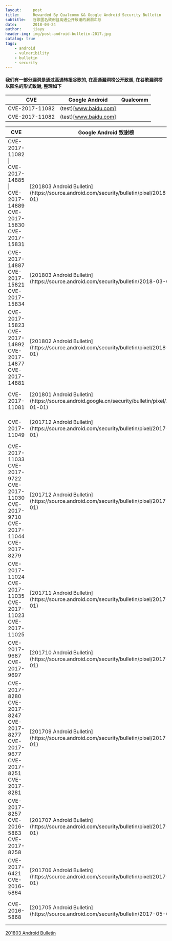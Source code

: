 ```yaml
---
layout:     post
title:      Rewarded By Qualcomm && Google Android Security Bulletin 
subtitle:   谷歌匿名致谢且高通公开致谢的漏洞汇总
date:       2018-04-24
author:     jiayy
header-img: img/post-android-bulletin-2017.jpg
catalog: true
tags:
    - android
    - vulneribility
    - bulletin
    - security
---
```


#### 我们有一部分漏洞是通过高通转报谷歌的, 在高通漏洞榜公开致谢, 在谷歌漏洞榜以匿名的形式致谢, 整理如下

| CVE | Google Android | Qualcomm  |
| ----| ---------------| --------- |
| CVE-2017-11082 | (test)[www.baidu.com] |
| CVE-2017-11082 | (test)[www.baidu.com] |


<table><thead>
<tr>
<th>CVE</th>
<th>Google Android 致谢榜</th>
<th>Qualcomm 致谢榜</th>
</tr>
</thead><tbody>
<tr>
<td>
CVE-2017-11082 |
CVE-2017-14885 |
CVE-2017-14889
CVE-2017-15830
CVE-2017-15831
</td>
<td> [201803 Android Bulletin](https://source.android.com/security/bulletin/pixel/2018-03-01) </td>
<td> [201803 Qualcomm Bulletin](https://www.codeaurora.org/security-bulletin/2018/03/29/march-2018-code-aurora-security-bulletin)</td>
</tr>
<tr>
<td>
CVE-2017-14887
CVE-2017-15821
CVE-2017-15834
</td>
<td> [201803 Android Bulletin](https://source.android.com/security/bulletin/2018-03-01)</td>
<td> [201803 Qualcomm Bulletin](https://www.codeaurora.org/security-bulletin/2018/03/29/march-2018-code-aurora-security-bulletin)</td>
</tr>
<tr>
<td>
CVE-2017-15823
CVE-2017-14892
CVE-2017-14877
CVE-2017-14881
</td>
<td>[201802 Android Bulletin](https://source.android.com/security/bulletin/pixel/2018-02-01)</td>
<td>[201802 Qualcomm Bulletin](https://www.codeaurora.org/security-bulletin/2018/02/16/february-2018-code-aurora-security-bulletin)</td>
</tr>
<tr>
<td>CVE-2017-11081</td>
<td>[201801 Android Bulletin](https://source.android.google.cn/security/bulletin/pixel/2018-01-01)</td>
<td>[201801 Qualcomm Bulletin](https://www.codeaurora.org/security-bulletin/2018/01/26/january-2018-code-aurora-security-bulletin)</td>
</tr>
<tr>
<td>CVE-2017-11049</td>
<td>[201712 Android Bulletin](https://source.android.com/security/bulletin/pixel/2017-12-01)</td>
<td>[201802 Qualcomm Bulletin](https://www.codeaurora.org/security-bulletin/2018/02/16/february-2018-code-aurora-security-bulletin)</td>
</tr>
<tr>
<td>
CVE-2017-11033
CVE-2017-9722
CVE-2017-11030
CVE-2017-9710
CVE-2017-11044
CVE-2017-8279
</td>
<td>[201712 Android Bulletin](https://source.android.com/security/bulletin/pixel/2017-12-01)</td>
<td>[201712 Qualcomm Bulletin](https://www.codeaurora.org/security-bulletin/2017/12/14/december-2017-security-bulletin)</td>
</tr>
<tr>
<td>
CVE-2017-11024
CVE-2017-11035
CVE-2017-11023
CVE-2017-11025
</td>
<td>[201711 Android Bulletin](https://source.android.com/security/bulletin/pixel/2017-11-01)</td>
<td>[201712 Qualcomm Bulletin](https://www.codeaurora.org/security-bulletin/2017/12/14/december-2017-security-bulletin)</td>
</tr>
<tr>
<td>
CVE-2017-9687
CVE-2017-9697
</td>
<td>[201710 Android Bulletin](https://source.android.com/security/bulletin/pixel/2017-10-01)</td>
<td>[201802 Qualcomm Bulletin](https://www.codeaurora.org/security-bulletin/2018/02/16/february-2018-code-aurora-security-bulletin)</td>
</tr>
<tr>
<td>
CVE-2017-8280
CVE-2017-8247 CVE-2017-8277 CVE-2017-9677
CVE-2017-8251 CVE-2017-8281
</td>
<td>[201709 Android Bulletin](https://source.android.com/security/bulletin/pixel/2017-09-01)</td>
<td>[201709 Qualcomm Bulletin](https://www.codeaurora.org/security-bulletin/2017/09/27/september-2017-v1)</td>
</tr>
<tr>
<td>
CVE-2017-8257
CVE-2016-5863
CVE-2017-8258
</td>
<td>[201707 Android Bulletin](https://source.android.com/security/bulletin/pixel/2017-07-01)</td>
<td>[201710 Qualcomm Bulletin](https://www.codeaurora.org/security-bulletin/2017/10/20/october-2017-v1)</td>
</tr>
<tr>
<td>
CVE-2017-6421
CVE-2016-5864
</td>
<td>[201706 Android Bulletin](https://source.android.com/security/bulletin/pixel/2017-06-01)</td>
<td>[201710 Qualcomm Bulletin](https://www.codeaurora.org/security-bulletin/2017/10/20/october-2017-v1)</td>
</tr>
<tr>
<td>
CVE-2016-5868
</td>
<td>[201705 Android Bulletin](https://source.android.com/security/bulletin/2017-05-01)</td>
<td>[201710 Qualcomm Bulletin](https://www.codeaurora.org/security-bulletin/2017/10/20/october-2017-v1)</td>
</tr>

</tbody></table>


[201803 Android Bulletin](https://source.android.com/security/bulletin/pixel/2018-03-01)

